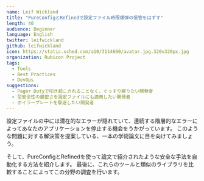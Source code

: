 ```yaml
---
name: Leif Wickland
title: "PureConfigとRefinedで設定ファイル時限爆弾の信管をはずす"
length: 40
audience: Beginner
language: English
twitter: leifwickland
github: leifwickland
icon: https://static.sched.com/a10/3114660/avatar.jpg.320x320px.jpg
organization: Rubicon Project
tags:
  - Tools
  - Best Practices
  - DevOps
suggestions:
  - Pager Dutyで叩き起こされることなく、ぐっすり眠りたい開発者
  - 型安全性の厳密さを設定ファイルにも適用したい開発者
  - ボイラープレートを駆逐したい開発者
---
```

設定ファイルの中には潜在的なエラーが隠れていて、連続する階層的なエラーによってあなたのアプリケーションを停止する機会をうかがっています。
このような問題に対する解決策を提案している、一本の学術論文に目を向けてみましょう。

そして、PureConfigとRefinedを使って論文で紹介されたような安全な手法を自動化する方法を紹介します。
最後に、これらのツールと類似のライブラリを比較することによってこの分野の調査を行います。
